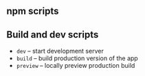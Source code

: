 ## npm scripts

## Build and dev scripts

- `dev` – start development server
- `build` – build production version of the app
- `preview` – locally preview production build
